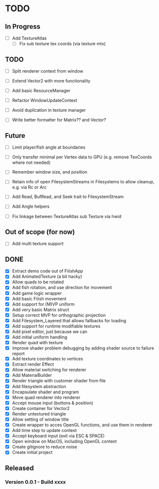 # TODO


## In Progress

- [ ] Add TextureAtlas
	- [ ] Fix sub texture tex coords (via texture mtx)

## TODO

- [ ] Split renderer context from window
- [ ] Extend Vector2 with more functionality

- [ ] Add basic ResourceManager

- [ ] Refactor WindowUpdateContext
- [ ] Avoid duplication in texture manager

- [ ] Write better formatter for Matrix?? and Vector?

## Future

- [ ] Limit player/fish angle at boundaries

- [ ] Only transfer minimal per Vertex data to GPU (e.g. remove TexCoords where not needed)

- [ ] Remember window size, and position
- [ ] Retain info of open FilesystemStreams in Filesystems to allow cleanup, e.g. via Rc or Arc

- [ ] Add Read, BufRead, and Seek trait to FilesystemStream
- [ ] Add Angle helpers

- [ ] Fix linkage between TextureAtlas sub Texture via hwid

## Out of scope (for now)

- [ ] Add multi texture support

## DONE

- [x] Extract demo code out of FiiishApp
- [x] Add AnimatedTexture (a bit hacky)
- [x] Allow quads to be rotated
- [x] Add fish rotation, and use direction for movement
- [x] Add game logic wrapper
- [x] Add basic Fiiish movement
- [x] Add support for (M)VP uniform
- [x] Add very basic Matrix struct
- [x] Setup correct MVP for orthographic projection
- [x] Add Filesystem_Layered that allows fallbacks for loading
- [x] Add support for runtime modifiable textures
- [x] Add pixel editor, just because we can
- [x] Add initial uniform handling
- [x] Render quad with texture
- [x] Improve shader problem debugging by adding shader source to failure report
- [x] Add texture coordinates to vertices
- [x] Extract render Effect
- [x] Allow material switching for renderer
- [x] Add MaterialBuilder
- [x] Render triangle with customer shader from file
- [x] Add filesystem abstraction
- [x] Encapsulate shader and program
- [x] Move quad renderer into renderer
- [x] Accept mouse input (buttons & position)
- [x] Create container for Vector2
- [x] Render untextured triangle
- [x] Allow setting of window title
- [x] Create wrapper to acces OpenGL functions, and use them in renderer
- [x] Add time step to update context
- [x] Accept keyboard input (exit via ESC & SPACE)
- [x] Open window on MacOS, including OpenGL context
- [x] Create gitignore to reduce noise
- [x] Create initial project

## Released


### Version 0.0.1 - Build xxxx
